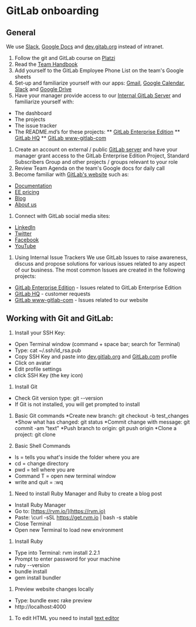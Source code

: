 # GitLab onboarding

## General
We use [Slack](https://slack.com), [Google Docs](https://www.google.com/docs/about/) and [dev.gitab.org](https://dev.gitlab.org) instead of intranet.

1. Follow the git and GitLab course on [Platzi](https://courses.platzi.com/courses/git-gitlab/) 
1. Read the [Team Handbook](https://about.gitlab.com/handbook/)
1. Add yourself to the GitLab Employee Phone List on the team's Google sheets
1. Set-up and familiarize yourself with our apps: [Gmail](https://mail.google.com/), [Google Calendar](https://www.google.com/calendar/), [Slack](https://slack.com) and [Google Drive](https://www.google.com/drive/)
1. Have your manager provide access to our [Internal GitLab Server](https://dev.gitlab.org) and familiarize yourself with:
- The dashboard
- The projects
- The issue tracker
- The README.md’s for these projects:
** [GitLab Enterprise Edition](https://dev.gitlab.org/gitlab/gitlab-ee)
** [GitLab HQ](https://dev.gitlab.org/gitlab/gitlabhq)
** [GitLab www-gitlab-com](https://dev.gitlab.org/gitlab/www-gitlab-com)
1. Create an account on external / public [GitLab server](https://gitlab.com) and have your manager grant access to the GitLab Enterprise Edition Project, Standard Subscribers Group and other projects / groups relevant to your role
1. Review Team Agenda on the team's Google docs for daily call
1. Become familiar with [GitLab's website](https://about.gitlab.com) such as:
* [Documentation](https://about.gitlab.com/documentation/)
* [EE pricing](https://about.gitlab.com/pricing/)
* [Blog](https://about.gitlab.com/blog/)
* [About us](https://about.gitlab.com/about/)
1. Connect with GitLab social media sites:
* [LinkedIn](https://www.linkedin.com/company/gitlab-com)
* [Twitter](https://twitter.com/gitlab)
* [Facebook](https://www.facebook.com/gitlab)
* [YouTube](https://www.youtube.com/channel/UCnMGQ8QHMAnVIsI3xJrihhg)
1. Using Internal Issue Trackers
We use GitLab Issues to raise awareness, discuss and propose solutions for various issues related to any aspect of our business. The most common Issues are created in the following projects:
* [GitLab Enterprise Edition](https://dev.gitlab.org/gitlab/gitlab-ee) - Issues related to GitLab Enterprise Edition
* [GitLab HQ](https://dev.gitlab.org/gitlab/gitlabhq) - customer requests
* [GitLab www-gitlab-com](https://dev.gitlab.org/gitlab/www-gitlab-com) - Issues related to our website

## Working with Git and GitLab:
1. Install your SSH Key:
* Open Terminal window (command + space bar; search for Terminal)
* Type: cat ~/.ssh/id_rsa.pub
* Copy SSH Key and paste into [dev.gitlab.org](https://dev.gitlab.org) and [GitLab.com](https://gitlab.com) profile 
* Click on avatar
* Edit profile settings
* click SSH Key (the key icon)

1. Install Git 
* Check Git version type:  git --version
* If Git is not installed, you will get prompted to install

1. Basic Git commands
*Create new branch: git checkout -b test_changes
*Show what has changed: git status 
*Commit change with message: git commit -am “text"
*Push branch to origin: git push origin <branch name>
*Clone a project: git clone <project URL>

1. Basic Shell Commands
* ls = tells you what's inside the folder where you are
* cd = change directory
* pwd  = tell where you are
* Command T = open new terminal window
* write and quit = :wq

1. Need to install Ruby Manager and Ruby to create a blog post
* Install Ruby Manager
* Go to: [https://rvm.io/](https://rvm.io)
* Paste: \curl -sSL https://get.rvm.io | bash -s stable
* Close Terminal
* Open new Terminal to load new environment

1. Install Ruby
* Type into Terminal: rvm install 2.2.1
* Prompt to enter password for your machine
* ruby --version
* bundle install
* gem install bundler

1. Preview website changes locally 
* Type: bundle exec rake preview
* http://localhost:4000

1. To edit HTML you need to install [text editor](http://www.sublimetext.com/2)